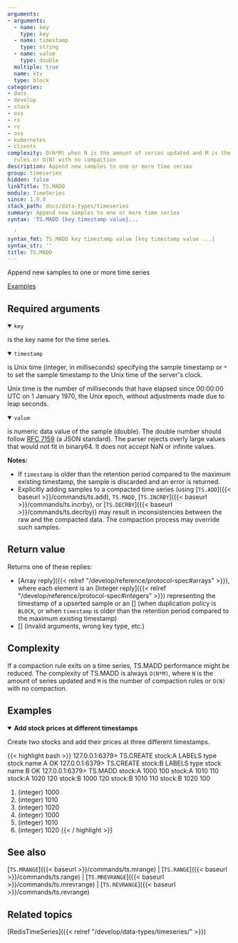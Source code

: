 ```yaml
---
arguments:
- arguments:
  - name: key
    type: key
  - name: timestamp
    type: string
  - name: value
    type: double
  multiple: true
  name: ktv
  type: block
categories:
- docs
- develop
- stack
- oss
- rs
- rc
- oss
- kubernetes
- clients
complexity: O(N*M) when N is the amount of series updated and M is the amount of compaction
  rules or O(N) with no compaction
description: Append new samples to one or more time series
group: timeseries
hidden: false
linkTitle: TS.MADD
module: TimeSeries
since: 1.0.0
stack_path: docs/data-types/timeseries
summary: Append new samples to one or more time series
syntax: 'TS.MADD {key timestamp value}...

  '
syntax_fmt: TS.MADD key timestamp value [key timestamp value ...]
syntax_str: ''
title: TS.MADD
---
```


Append new samples to one or more time series

[Examples](#examples)

## Required arguments

<details open>
<summary><code>key</code></summary> 

is the key name for the time series.
</details>

<details open>
<summary><code>timestamp</code></summary>

is Unix time (integer, in milliseconds) specifying the sample timestamp or `*` to set the sample timestamp to the Unix time of the server's clock.

Unix time is the number of milliseconds that have elapsed since 00:00:00 UTC on 1 January 1970, the Unix epoch, without adjustments made due to leap seconds.
</details>

<details open>
<summary><code>value</code></summary>

is numeric data value of the sample (double). The double number should follow <a href="https://tools.ietf.org/html/rfc7159">RFC 7159</a> (a JSON standard). The parser rejects overly large values that would not fit in binary64. It does not accept NaN or infinite values.
</details>

<note><b>Notes:</b>
- If `timestamp` is older than the retention period compared to the maximum existing timestamp, the sample is discarded and an error is returned.
- Explicitly adding samples to a compacted time series (using [`TS.ADD`]({{< baseurl >}}/commands/ts.add), `TS.MADD`, [`TS.INCRBY`]({{< baseurl >}}/commands/ts.incrby), or [`TS.DECRBY`]({{< baseurl >}}/commands/ts.decrby)) may result in inconsistencies between the raw and the compacted data. The compaction process may override such samples.
</note>

## Return value

Returns one of these replies:

- [Array reply]({{< relref "/develop/reference/protocol-spec#arrays" >}}), where each element is an [Integer reply]({{< relref "/develop/reference/protocol-spec#integers" >}}) representing the timestamp of a upserted sample or an [] (when duplication policy is `BLOCK`, or when `timestamp` is older than the retention period compared to the maximum existing timestamp)
- [] (invalid arguments, wrong key type, etc.)

## Complexity

If a compaction rule exits on a time series, TS.MADD performance might be reduced.
The complexity of TS.MADD is always `O(N*M)`, where `N` is the amount of series updated and `M` is the number of compaction rules or `O(N)` with no compaction.

## Examples

<details open>
<summary><b>Add stock prices at different timestamps</b></summary>

Create two stocks and add their prices at three different timestamps.

{{< highlight bash >}}
127.0.0.1:6379> TS.CREATE stock:A LABELS type stock name A
OK
127.0.0.1:6379> TS.CREATE stock:B LABELS type stock name B
OK
127.0.0.1:6379> TS.MADD stock:A 1000 100 stock:A 1010 110 stock:A 1020 120 stock:B 1000 120 stock:B 1010 110 stock:B 1020 100
1) (integer) 1000
2) (integer) 1010
3) (integer) 1020
4) (integer) 1000
5) (integer) 1010
6) (integer) 1020
{{< / highlight >}}
</details>

## See also

[`TS.MRANGE`]({{< baseurl >}}/commands/ts.mrange) | [`TS.RANGE`]({{< baseurl >}}/commands/ts.range) | [`TS.MREVRANGE`]({{< baseurl >}}/commands/ts.mrevrange) | [`TS.REVRANGE`]({{< baseurl >}}/commands/ts.revrange)

## Related topics

[RedisTimeSeries]({{< relref "/develop/data-types/timeseries/" >}})
